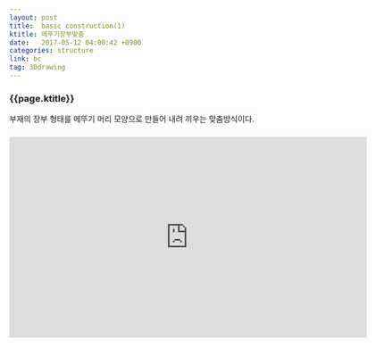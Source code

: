 ```yaml
---
layout: post
title:  basic construction(1)
ktitle: 메뚜기장부맞춤
date:   2017-05-12 04:00:42 +0900
categories: structure
link: bc
tag: 3Ddrawing
---
```


<div style="width:900px; margin:0px auto">

<h3>
	{{page.ktitle}}
</h3>

<p style="line-height: 160%">부재의 장부 형태를 메뚜기 머리 모양으로 만들어 내려 끼우는 맞춤방식이다.</p>	
</div>	

<div style="text-align:center; margin:20px 0px 30px 0px; display: block;">
<iframe width="640" height="360" src="https://www.youtube.com/embed/2sEs4nqeMXQ?autoplay=1&rel=0" frameborder="0" gesture="media" allow="encrypted-media" allowfullscreen></iframe></div>
